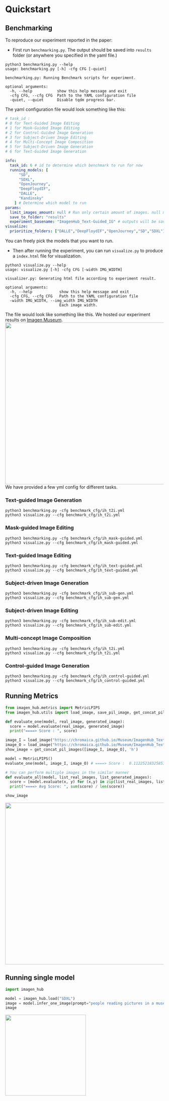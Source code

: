# Quickstart

## Benchmarking
To reproduce our experiment reported in the paper:

* First run `benchmarking.py`. The output should be saved into `results` folder (or anywhere you specified in the yaml file.)
```shell
python3 benchmarking.py --help
usage: benchmarking.py [-h] -cfg CFG [-quiet]

benchmarking.py: Running Benchmark scripts for experiment.

optional arguments:
  -h, --help           show this help message and exit
  -cfg CFG, --cfg CFG  Path to the YAML configuration file
  -quiet, --quiet      Disable tqdm progress bar.
```

The yaml configuration file would look something like this:
```yaml
# task_id :
# 0 for Text-Guided Image Editing
# 1 for Mask-Guided Image Editing
# 2 for Control-Guided Image Generation
# 3 for Subject-Driven Image Editing
# 4 for Multi-Concept Image Composition
# 5 for Subject-Driven Image Generation
# 6 for Text-Guided Image Generation

info:
  task_id: 6 # id to determine which benchmark to run for now
  running_models: [
      "SD",
      "SDXL",
      "OpenJourney",
      "DeepFloydIF",
      "DALLE",
      "Kandinsky"
    ] # Determine which model to run
params:
  limit_images_amount: null # Run only certain amount of images. null means running all of them
  save_to_folder: "results"
  experiment_basename: "ImagenHub_Text-Guided_IG" # outputs will be saved to <save_to_folder>/<experiment_basename>/
visualize:
  prioritize_folders: ["DALLE","DeepFloydIF","OpenJourney","SD","SDXL"] # The folder that you want to put in front. Support list.
```
You can freely pick the models that you want to run.


* Then after running the experiment, you can run `visualize.py` to produce a `index.html` file for visualization.
```shell
python3 visualize.py --help
usage: visualize.py [-h] -cfg CFG [-width IMG_WIDTH]

visualizer.py: Generating html file according to experiment result.

optional arguments:
  -h, --help            show this help message and exit
  -cfg CFG, --cfg CFG   Path to the YAML configuration file
  -width IMG_WIDTH, --img_width IMG_WIDTH
                        Each image width.
```
The file would look like something like this. We hosted our experiment results on [Imagen Museum](https://chromaica.github.io/#imagen-museum).
<img src="https://i.imgur.com/0uOMhtT.png" width="512" />
We have provided a few yml config for different tasks.

### Text-guided Image Generation
```shell
python3 benchmarking.py -cfg benchmark_cfg/ih_t2i.yml
python3 visualize.py --cfg benchmark_cfg/ih_t2i.yml
```

### Mask-guided Image Editing 
```shell
python3 benchmarking.py -cfg benchmark_cfg/ih_mask-guided.yml
python3 visualize.py --cfg benchmark_cfg/ih_mask-guided.yml
```

### Text-guided Image Editing
```shell
python3 benchmarking.py -cfg benchmark_cfg/ih_text-guided.yml
python3 visualize.py --cfg benchmark_cfg/ih_text-guided.yml
```

### Subject-driven Image Generation
```shell
python3 benchmarking.py -cfg benchmark_cfg/ih_sub-gen.yml
python3 visualize.py --cfg benchmark_cfg/ih_sub-gen.yml
```

### Subject-driven Image Editing
```shell
python3 benchmarking.py -cfg benchmark_cfg/ih_sub-edit.yml
python3 visualize.py --cfg benchmark_cfg/ih_sub-edit.yml
```

### Multi-concept Image Composition
```shell
python3 benchmarking.py -cfg benchmark_cfg/ih_t2i.yml
python3 visualize.py --cfg benchmark_cfg/ih_t2i.yml
```

### Control-guided Image Generation
```shell
python3 benchmarking.py -cfg benchmark_cfg/ih_control-guided.yml
python3 visualize.py --cfg benchmark_cfg/ih_control-guided.yml
```

## Running Metrics
```python
from imagen_hub.metrics import MetricLPIPS
from imagen_hub.utils import load_image, save_pil_image, get_concat_pil_images

def evaluate_one(model, real_image, generated_image):
  score = model.evaluate(real_image, generated_image)
  print("====> Score : ", score)

image_I = load_image("https://chromaica.github.io/Museum/ImagenHub_Text-Guided_IE/input/sample_102724_1.jpg")
image_O = load_image("https://chromaica.github.io/Museum/ImagenHub_Text-Guided_IE/DiffEdit/sample_102724_1.jpg")
show_image = get_concat_pil_images([image_I, image_O], 'h')

model = MetricLPIPS()
evaluate_one(model, image_I, image_O) # ====> Score :  0.11225218325853348

# You can perform multiple images in the similar manner
def evaluate_all(model, list_real_images, list_generated_images):
  score = [model.evaluate(x, y) for (x,y) in zip(list_real_images, list_generated_images)]
  print("====> Avg Score: ", sum(score) / len(score))

show_image
```
<img src="https://i.imgur.com/af8CB4c.jpg" width="512" />


## Running single model
```python
import imagen_hub

model = imagen_hub.load("SDXL")
image = model.infer_one_image(prompt="people reading pictures in a museum, watercolor", seed=1)
image
```
<img src="https://i.imgur.com/ruU0BJ0.jpg" width="256" />
